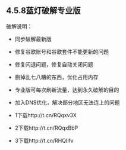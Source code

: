
## 4.5.8蓝灯破解专业版
破解说明：
* 同步破解最新版
* 修复谷歌账号和谷歌套件不能更新的问题
* 修复闪退问题，修复自动关闭问题
* 删掉乱七八糟的东西，优化占用内存
* 专业版可每次刷新流量，达到永久破解的目的
* 加入DNS优化，解决部分地区无法连上的问题

* 1下载http://t.cn/RQqxv3X
* 2下载http://t.cn/RQqxBbP
* 3下载http://t.cn/RHQIifv
